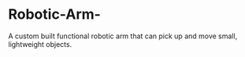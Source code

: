 # Robotic-Arm-
A custom built functional robotic arm that can pick up and move small, lightweight objects.
